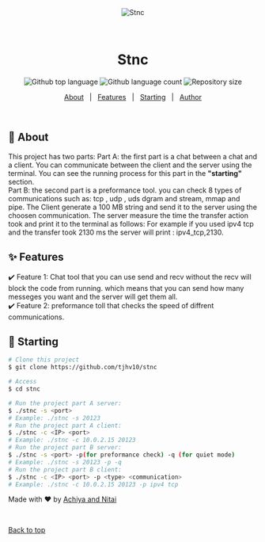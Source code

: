 <div align="center" id="top"> 
  <img src="./.github/app.gif" alt="Stnc" />

  &#xa0;

  <!-- <a href="https://stnc.netlify.app">Demo</a> -->
</div>

<h1 align="center">Stnc</h1>

<p align="center">
  <img alt="Github top language" src="https://img.shields.io/github/languages/top/tjhv10/stnc?color=56BEB8">

  <img alt="Github language count" src="https://img.shields.io/github/languages/count/tjhv10/stnc?color=56BEB8">

  <img alt="Repository size" src="https://img.shields.io/github/repo-size/tjhv10/stnc?color=56BEB8">
</p>

<p align="center">
  <a href="#dart-about">About</a> &#xa0; | &#xa0; 
  <a href="#sparkles-features">Features</a> &#xa0; | &#xa0;
  <a href="#checkered_flag-starting">Starting</a> &#xa0; | &#xa0;
  <a href="https://github.com/tjhv10" target="_blank">Author</a>
</p>

<br>

## :dart: About ##
This project has two parts:
Part A: the first part is a chat between a chat and a client.
You can communicate between the client and the server using the terminal.
You can see the running process for this part in the **"starting"** section.\
Part B: the second part is a preformance tool. you can check 8 types of communications such as: tcp , udp , uds dgram and stream, mmap and pipe.
The Client generate a 100 MB string and send it to the server using the choosen communication.
The server measure the time the transfer action took and print it to the terminal as follows: For example if you used ipv4 tcp and the transfer took 2130 ms the server will print : ipv4_tcp,2130.
## :sparkles: Features ##
:heavy_check_mark: Feature 1: Chat tool that you can use send and recv without the recv will block the code from running. which means that you can send how many messeges you want and the server will get them all.\
:heavy_check_mark: Feature 2: preformance toll that checks the speed of diffrent communications.

## :checkered_flag: Starting ##

```bash
# Clone this project
$ git clone https://github.com/tjhv10/stnc

# Access
$ cd stnc

# Run the project part A server:
$ ./stnc -s <port>
# Example: ./stnc -s 20123
# Run the project part A client:
$ ./stnc -c <IP> <port>
# Example: ./stnc -c 10.0.2.15 20123
# Run the project part B server:
$ ./stnc -s <port> -p(for preformance check) -q (for quiet mode)
# Example: ./stnc -s 20123 -p -q
# Run the project part B client:
$ ./stnc -c <IP> <port> -p <type> <communication>
# Example: ./stnc -c 10.0.2.15 20123 -p ipv4 tcp
```



Made with :heart: by <a href="https://github.com/tjhv10" target="_blank">Achiya and Nitai</a>

&#xa0;

<a href="#top">Back to top</a>
